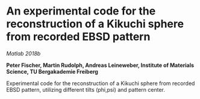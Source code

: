 # An experimental code for the reconstruction of a Kikuchi sphere from recorded EBSD pattern
_Matlab 2018b_


**Peter Fischer, Martin Rudolph, Andreas Leineweber, Institute of Materials Science, TU Bergakademie Freiberg**

Experimental code for the reconstruction of a Kikuchi sphere from recorded EBSD pattern, 
utilizing different tilts (phi,psi) and pattern center.
